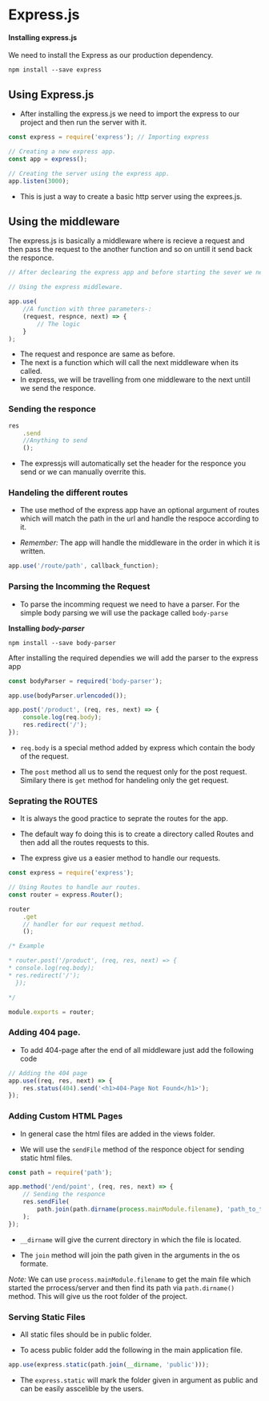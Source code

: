 # Express.js

#### Installing express.js

We need to install the Express as our production dependency.

```
npm install --save express
```

## Using Express.js

- After installing the express.js we need to import the express to our project and then run the server with it.

```js
const express = require('express'); // Importing express

// Creating a new express app.
const app = express();

// Creating the server using the express app.
app.listen(3000);
```

- This is just a way to create a basic http server using the exprees.js.

## Using the middleware

The express.js is basically a middleware where is recieve a request and then pass the request to the another function and so on untill it send back the responce.

```js
// After declearing the express app and before starting the sever we need to define the logic for our app

// Using the express middleware.

app.use(
	//A function with three parameters-:
	(request, respnce, next) => {
		// The logic
	}
);
```

- The request and responce are same as before.
- The next is a function which will call the next middleware when its called.
- In express, we will be travelling from one middleware to the next untill we send the responce.

### Sending the responce

```js
res
	.send
	//Anything to send
	();
```

- The expressjs will automatically set the header for the responce you send or we can manually overrite this.

### Handeling the different routes

- The use method of the express app have an optional argument of routes which will match the path in the url and handle the respoce according to it.

- _Remember:_ The app will handle the middleware in the order in which it is written.

```js
app.use('/route/path', callback_function);
```

### Parsing the Incomming the Request

- To parse the incomming request we need to have a parser. For the simple body parsing we will use the package called `body-parse`

**Installing _body-parser_**

```
npm install --save body-parser
```

After installing the required dependies we will add the parser to the express app

```js
const bodyParser = required('body-parser');

app.use(bodyParser.urlencoded());

app.post('/product', (req, res, next) => {
	console.log(req.body);
	res.redirect('/');
});
```

- `req.body` is a special method added by express which contain the body of the request.

- The `post` method all us to send the request only for the post request. Similary there is `get` method for handeling only the get request.

### Seprating the ROUTES

- It is always the good practice to seprate the routes for the app.

- The default way fo doing this is to create a directory called Routes and then add all the routes requests to this.

- The express give us a easier method to handle our requests.

```js
const express = require('express');

// Using Routes to handle aur routes.
const router = express.Router();

router
	.get
	// handler for our request method.
	();

/* Example

* router.post('/product', (req, res, next) => {
* console.log(req.body);
* res.redirect('/');
  });

*/

module.exports = router;
```

### Adding 404 page.

- To add 404-page after the end of all middleware just add the following code

```js
// Adding the 404 page
app.use((req, res, next) => {
	res.status(404).send('<h1>404-Page Not Found</h1>');
});
```

### Adding Custom HTML Pages

- In general case the html files are added in the views folder.

- We will use the `sendFile` method of the responce object for sending static html files.

```js
const path = require('path');

app.method('/end/point', (req, res, next) => {
	// Sending the responce
	res.sendFile(
		path.join(path.dirname(process.mainModule.filename), 'path_to_the_file')
	);
});
```

- `__dirname` will give the current directory in which the file is located.

- The `join` method will join the path given in the arguments in the os formate.

_Note:_ We can use `process.mainModule.filename` to get the main file which started the prrocess/server and then find its path via `path.dirname()` method. This will give us the root folder of the project.

### Serving Static Files

- All static files should be in public folder.

- To acess public folder add the following in the main application file.

```js
app.use(express.static(path.join(__dirname, 'public')));
```

- The `express.static` will mark the folder given in argument as public and can be easily asscelible by the users.
